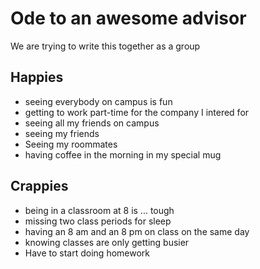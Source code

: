 # Ode to an awesome advisor
We are trying to write this together as a group


## Happies

- seeing everybody on campus is fun
- getting to work part-time for the company I intered for
- seeing all my friends on campus
- seeing my friends
- Seeing my roommates
- having coffee in the morning in my special mug

## Crappies

- being in a classroom at 8 is ... tough
- missing two class periods for sleep
- having an 8 am and an 8 pm on class on the same day
- knowing classes are only getting busier
- Have to start doing homework
